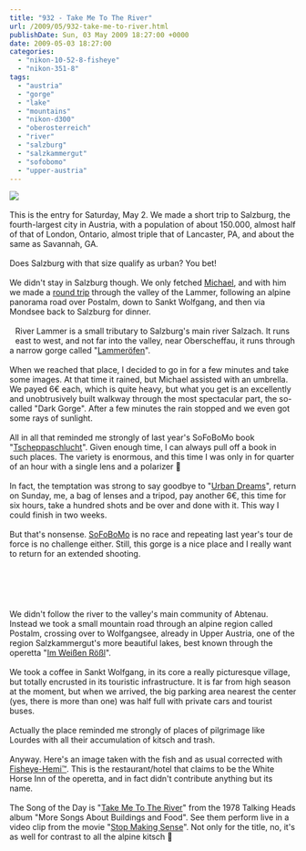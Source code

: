```yaml
---
title: "932 - Take Me To The River"
url: /2009/05/932-take-me-to-river.html
publishDate: Sun, 03 May 2009 18:27:00 +0000
date: 2009-05-03 18:27:00
categories: 
  - "nikon-10-52-8-fisheye"
  - "nikon-351-8"
tags: 
  - "austria"
  - "gorge"
  - "lake"
  - "mountains"
  - "nikon-d300"
  - "oberosterreich"
  - "river"
  - "salzburg"
  - "salzkammergut"
  - "sofobomo"
  - "upper-austria"
---
```

<a href="https://d25zfm9zpd7gm5.cloudfront.net/1200x1200/2009/20090502_131448_ps.jpg" target="_blank"><img src="https://d25zfm9zpd7gm5.cloudfront.net/0600x0600/2009/20090502_131448_ps.jpg"/></a><br/><br/>This is the entry for Saturday, May 2. We made a short trip to Salzburg, the fourth-largest city in Austria, with a population of about 150.000, almost half of that of London, Ontario, almost triple that of Lancaster, PA, and about the same as Savannah, GA.<br/><br/><a href="https://d25zfm9zpd7gm5.cloudfront.net/1200x1200/2009/20090502_131732_ps.jpg" target="_blank"><img alt="" border="0" src="https://d25zfm9zpd7gm5.cloudfront.net/0150x0150/2009/20090502_131732_ps.jpg" style="margin: 10pt 10px 10px 0pt; float: right;"/></a> Does Salzburg with that size qualify as urban? You bet!<br/><br/>We didn't stay in Salzburg though. We only fetched <a href="/2007/12/425-michael-and-happy-fish.html" target="_blank">Michael</a>, and with him we made a <a href="http://maps.google.com/maps/ms?ie=UTF8&amp;hl=en&amp;msa=0&amp;msid=108716966416095170910.00046919c62538f341632&amp;ll=47.715306,13.253632&amp;spn=0.437962,1.057434&amp;z=11" target="_blank">round trip</a> through the valley of the Lammer, following an alpine panorama road over Postalm, down to Sankt Wolfgang, and then via Mondsee back to Salzburg for dinner.<br/><br/><a href="https://d25zfm9zpd7gm5.cloudfront.net/1200x1200/2009/20090502_131357_ps.jpg" target="_blank"><img alt="" border="0" src="https://d25zfm9zpd7gm5.cloudfront.net/0150x0150/2009/20090502_131357_ps.jpg" style="margin: 10pt 10px 10px 0pt; float: left;"/></a> River Lammer is a small tributary to Salzburg's main river Salzach. It runs east to west, and not far into the valley, near Oberscheffau, it runs through a narrow gorge called "<a href="http://de.wikipedia.org/wiki/Lammer%C3%B6fen" target="_blank">Lammeröfen</a>".<br/><br/>When we reached that place, I decided to go in for a few minutes and take some images. At that time it rained, but Michael assisted with an umbrella. We payed 6€ each, which is quite heavy, but what you get is an excellently and unobtrusively built walkway through the most spectacular part, the so-called "Dark Gorge". After a few minutes the rain stopped and we even got some rays of sunlight.<br/><br/><a href="https://d25zfm9zpd7gm5.cloudfront.net/1200x1200/2009/20090502_133258_ps.jpg" target="_blank"><img alt="" border="0" src="https://d25zfm9zpd7gm5.cloudfront.net/0150x0150/2009/20090502_133258_ps.jpg" style="margin: 10pt 10px 10px 0pt; float: right;"/></a> All in all that reminded me strongly of last year's SoFoBoMo book "<a href="http://issuu.com/amanessinger/docs/tscheppaschlucht?mode=embed&amp;documentId=080615094752-71bb975bcb574a92a12e8b84cc696d08&amp;layout=grey" target="_blank">Tscheppaschlucht</a>". Given enough time, I can always pull off a book in such places. The variety is enormous, and this time I was only in for quarter of an hour with a single lens and a polarizer 🙂<br/><br/>In fact, the temptation was strong to say goodbye to "<a href="http://www.sofobomo.org/2009/books/amanessinger/urban-dreams-ii/" target="_blank">Urban Dreams</a>", return on Sunday, me, a bag of lenses and a tripod, pay another 6€, this time for six hours, take a hundred shots and be over and done with it. This way I could finish in two weeks.<br/><br/>But that's nonsense. <a href="http://www.sofobomo.org/" target="_blank">SoFoBoMo</a> is no race and repeating last year's tour de force is no challenge either. Still, this gorge is a nice place and I really want to return for an extended shooting.<br/><br/><center><a href="https://d25zfm9zpd7gm5.cloudfront.net/1200x1200/2009/20090502_135712_ps.jpg" target="_blank"><img alt="" border="0" src="https://d25zfm9zpd7gm5.cloudfront.net/0150x0150/2009/20090502_135712_ps.jpg" style="margin: 10pt 10px 10px 0pt;"/></a><a href="https://d25zfm9zpd7gm5.cloudfront.net/1200x1200/2009/20090502_143442_ps.jpg" target="_blank"><img alt="" border="0" src="https://d25zfm9zpd7gm5.cloudfront.net/0150x0150/2009/20090502_143442_ps.jpg" style="margin: 10pt 10px 10px 0pt;"/></a></center><br/><br/>We didn't follow the river to the valley's main community of Abtenau. Instead we took a small mountain road through an alpine region called Postalm, crossing over to Wolfgangsee, already in Upper Austria, one of the region Salzkammergut's more beautiful lakes, best known through the operetta "<a href="http://en.wikipedia.org/wiki/The_White_Horse_Inn" target="_blank">Im Weißen Rößl</a>".<br/><br/><a href="https://d25zfm9zpd7gm5.cloudfront.net/1200x1200/2009/20090502_154534_ps.jpg" target="_blank"><img alt="" border="0" src="https://d25zfm9zpd7gm5.cloudfront.net/0150x0150/2009/20090502_154534_ps.jpg" style="margin: 10pt 10px 10px 0pt; float: right;"/></a> We took a coffee in Sankt Wolfgang, in its core a really picturesque village, but totally encrusted in its touristic infrastructure. It is far from high season at the moment, but when we arrived, the big parking area nearest the center (yes, there is more than one) was half full with private cars and tourist buses.<br/><br/>Actually the place reminded me strongly of places of pilgrimage like Lourdes with all their accumulation of kitsch and trash. <br/><br/>Anyway. Here's an image taken with the fish and as usual corrected with <a href="http://www.imagetrendsinc.com/products/prodpage_hemi.asp" target="_blank">Fisheye-Hemi™</a>. This is the restaurant/hotel that claims to be the White Horse Inn of the operetta, and in fact didn't contribute anything but its name.<br/><br/> The Song of the Day is "<a href="http://www.lyricsmode.com/lyrics/t/talking_heads/take_me_to_the_river.html" target="_blank">Take Me To The River</a>" from the 1978 Talking Heads album "More Songs About Buildings and Food". See them perform live in a video clip from the movie "<a href="http://www.youtube.com/watch?v=anjT71N4PGM&amp;feature=related" target="_blank">Stop Making Sense</a>". Not only for the title, no, it's as well for contrast to all the alpine kitsch 🙂
